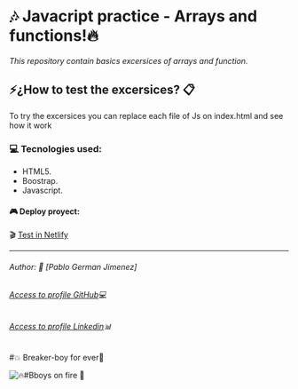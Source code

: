 # 🎶 Javacript practice - Arrays and functions!🔥 

*This repository contain basics excersices of arrays and function.*
## 	⚡️¿How to test the excersices? 📋

To try the excersices you can replace each file of Js on index.html and see how it work
### 💻 Tecnologies used:
- HTML5.
- Boostrap.
- Javascript.

#### 🎮 Deploy proyect:
🎬 [Test in Netlify](https://deploy-preview-7--tp3-array-funciones.netlify.app/)
___

###### Author: 👑 [Pablo German Jimenez]
###### [Access to profile GitHub](https://github.com/Pablo-German-Jimenez)💻
###### [Access to profile Linkedin](https://www.linkedin.com/in/pablo-german-jimenez-0b706a200/)📊

#💥 Breaker-boy for ever🎵 

 ![🔥#Bboys on fire 🎵 ](https://media0.giphy.com/media/v1.Y2lkPTc5MGI3NjExMm85NWFzNDJmOXpsYjdrYWFjZjdmZHk0ZHI2ODJzc3Y4ejBkaXBzOCZlcD12MV9pbnRlcm5hbF9naWZfYnlfaWQmY3Q9Zw/npxXYT77DaRji/giphy.gif)
